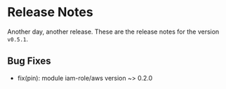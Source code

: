 # Release Notes
Another day, another release. These are the release notes for the version `v0.5.1`.

## Bug Fixes
* fix(pin): module iam-role/aws version ~> 0.2.0
